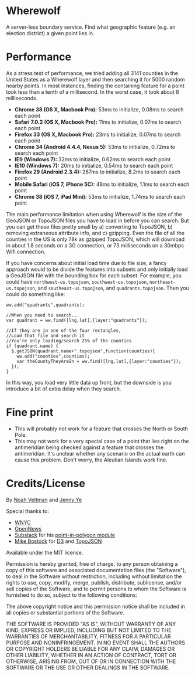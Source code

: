Wherewolf
=========

A server-less boundary service. Find what geographic feature (e.g. an election district) a given point lies in.

# Performance

As a stress test of performance, we tried adding all 3141 counties in the United States as a Wherewolf layer and then searching it for 5000 random nearby points.  In most instances, finding the containing feature for a point took less than a tenth of a millisecond.  In the worst case, it took about 8 milliseconds.

* **Chrome 38 (OS X, Macbook Pro):** 53ms to initialize, 0.08ms to search each point
* **Safari 7.0.2 (OS X, Macbook Pro):** 11ms to initialize, 0.07ms to search each point
* **Firefox 33 (OS X, Macbook Pro):** 23ms to initialize, 0.07ms to search each point
* **Chrome 34 (Android 4.4.4, Nexus 5):** 53ms to initialize, 0.72ms to search each point
* **IE9 (Windows 7):** 32ms to initialize, 0.62ms to search each point
* **IE10 (Windows 7):** 20ms to initialize, 0.54ms to search each point
* **Firefox 29 (Android 2.3.4):** 267ms to initialize, 8.2ms to search each point
* **Mobile Safari (iOS 7, iPhone 5C):** 48ms to initialize, 1.1ms to search each point
* **Chrome 38 (iOS 7, iPad Mini):** 53ms to initialize, 1.74ms to search each point

The main performance limitation when using Wherewolf is the size of the GeoJSON or TopoJSON files you have to load in before you can search.  But you can get these files pretty small by a) converting to TopoJSON, b) removing extraneous attribute info, and c) gzipping.  Even the file of all the counties in the US is only 78k as gzipped TopoJSON, which will download in about 1.8 seconds on a 3G connection, or 73 milliseconds on a 30mbps Wifi connection.

If you have concerns about initial load time due to file size, a fancy approach would to be divide the features into subsets and only initially load a GeoJSON file with the bounding box for each subset.  For example, you could have `northwest-us.topojson`, `southwest-us.topojson`, `northeast-us.topojson`, and `southeast-us.topojson`, and `quadrants.topojson`.  Then you could do something like:

    ww.add("quadrants",quadrants);

    //When you need to search...
    var quadrant = ww.find([lng,lat],{layer:"quadrants"});

    //If they are in one of the four rectangles,
    //Load that file and search it
    //You're only loading/search 25% of the counties
    if (quadrant.name) {
      $.getJSON(quadrant.name+".topojson",function(counties){
        ww.add("counties",counties);
        var theCountyTheyAreIn = ww.find([lng,lat],{layer:"counties"});
      });
    }

In this way, you load very little data up front, but the downside is you introduce a bit of extra delay when they search.

# Fine print

* This will probably not work for a feature that crosses the North or South Pole.
* This may not work for a very special case of a point that lies right on the antimeridian being checked against a feature that crosses the antimeridian. It's unclear whether any scenario on the actual earth can cause this problem.  Don't worry, the Aleutian Islands work fine.

# Credits/License

By [Noah Veltman](https://twitter.com/veltman) and [Jenny Ye](https://twitter.com/thepapaya)

Special thanks to:

* [WNYC](http://www.wnyc.org/)
* [OpenNews](http://opennews.org)
* [Substack](https://github.com/substack) for his [point-in-polygon module](https://github.com/substack/point-in-polygon)
* [Mike Bostock](https://github.com/mbostock) for [D3](http://d3js.org/) and [TopoJSON](https://github.com/mbostock/topojson)

Available under the MIT license.

Permission is hereby granted, free of charge, to any person obtaining a copy
of this software and associated documentation files (the "Software"), to deal
in the Software without restriction, including without limitation the rights
to use, copy, modify, merge, publish, distribute, sublicense, and/or sell
copies of the Software, and to permit persons to whom the Software is
furnished to do so, subject to the following conditions:

The above copyright notice and this permission notice shall be included in
all copies or substantial portions of the Software.

THE SOFTWARE IS PROVIDED "AS IS", WITHOUT WARRANTY OF ANY KIND, EXPRESS OR
IMPLIED, INCLUDING BUT NOT LIMITED TO THE WARRANTIES OF MERCHANTABILITY,
FITNESS FOR A PARTICULAR PURPOSE AND NONINFRINGEMENT. IN NO EVENT SHALL THE
AUTHORS OR COPYRIGHT HOLDERS BE LIABLE FOR ANY CLAIM, DAMAGES OR OTHER
LIABILITY, WHETHER IN AN ACTION OF CONTRACT, TORT OR OTHERWISE, ARISING FROM,
OUT OF OR IN CONNECTION WITH THE SOFTWARE OR THE USE OR OTHER DEALINGS IN
THE SOFTWARE.